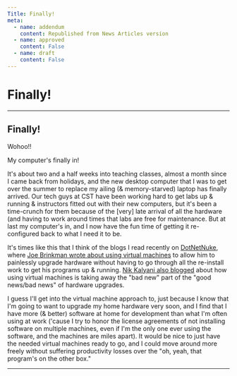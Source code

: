 ```yaml
---
Title: Finally!
meta:
  - name: addendum
    content: Republished from News Articles version
  - name: approved
    content: False
  - name: draft
    content: False
---
```

# Finally!

---
## Finally!


Wohoo!!



My computer's finally in!



It's about two and a half weeks into teaching classes, almost a month since I came back from holidays, and the new desktop computer that I was to get over the summer to replace my ailing (& memory-starved) laptop has finally arrived. Our tech guys at CST have been working hard to get labs up & running & instructors fitted out with their new computers, but it's been a time-crunch for them because of the [very] late arrival of all the hardware (and having to work around times that labs are free for maintenance. But at last my computer's in, and I now have the fun time of getting it re-configured back to what I need it to be.



It's times like this that I think of the blogs I read recently on [DotNetNuke](http://dotnetnuke.com/), where [Joe Brinkman wrote about using virtual machines](http://dotnetnuke.com/Community/Blogs/tabid/825/EntryID/1101/Default.aspx) to allow him to painlessly upgrade hardware without having to go through all the re-install work to get his programs up & running. [Nik Kalyani also blogged](http://dotnetnuke.com/Community/Blogs/tabid/825/EntryID/1105/Default.aspx) about how using virtual machines is taking away the "bad new" part of the "good news/bad news" of hardware upgrades.



I guess I'll get into the virtual machine approach to, just because I know that I'm going to want to upgrade my home hardware very soon, and I find that I have more (& better) software at home for development than what I'm often using at work ('cause I try to honor the license agreements of not installing software on multiple machines, even if I'm the only one ever using the software, and the machines are miles apart). It would be nice to just have the needed virtual machines ready to go, and I could move around more freely without suffering productivity losses over the "oh, yeah, that program's on the other box."





---
